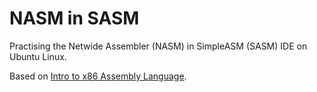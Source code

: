 # NASM in SASM

Practising the Netwide Assembler (NASM) in SimpleASM (SASM) IDE on Ubuntu Linux.

Based on [Intro to x86 Assembly Language](https://www.youtube.com/playlist?list=PLmxT2pVYo5LB5EzTPZGfFN0c2GDiSXgQe).
